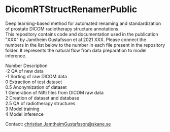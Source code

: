 # DicomRTStructRenamerPublic
Deep learning-based method for automated renaming and standardization of prostate DICOM radiotherapy structure annotations. \
This repository contains code and documentation used in the publication "XXX" by Jamtheim Gustafsson et al 2021 XXX. Please connect the numbers in the list below to the number in each file present in the repository folder. It represents the natural flow from data preparation to model inference. 

Number   Description\
-2       QA of new data\
-1       Sorting of raw DICOM data\
0        Extraction of test dataset\
0.5      Anonymization of dataset\
1        Generation of Nifti files from DICOM raw data\
2        Creation of dataset and database\
2.5      QA of radiotherapy structures \
3        Model training\
4        Model inference

Contact: christian.JamtheimGustafsson@skane.se

